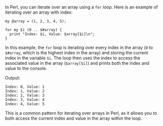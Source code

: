 In Perl, you can iterate over an array using a `for` loop. Here is an example of iterating over an array with index:

```
my @array = (1, 2, 3, 4, 5);

for my $i (0 .. $#array) {
  print "Index: $i, Value: $array[$i]\n";
}
```

In this example, the `for` loop is iterating over every index in the array (`0` to `$#array`, which is the highest index in the array) and storing the current index in the variable `$i`. The loop then uses the index to access the associated value in the array (`$array[$i]`) and prints both the index and value to the console.

Output:

```
Index: 0, Value: 1
Index: 1, Value: 2
Index: 2, Value: 3
Index: 3, Value: 4
Index: 4, Value: 5
```

This is a common pattern for iterating over arrays in Perl, as it allows you to both access the current index and value in the array within the loop.